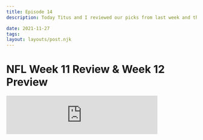 ```yaml
---
title: Episode 14
description: Today Titus and I reviewed our picks from last week and then previewed week 12. My record for this week was 9-6 and Titus's Record for this week was 7-8. This brings our total records to 16-12-1 (me) and 14-14-1 (Titus). We are looking forward to the rest of the seasons picks and the forfeits that we will have to do if we lose.

date: 2021-11-27
tags: 
layout: layouts/post.njk
---
```

# NFL Week 11 Review & Week 12 Preview
<iframe src="https://anchor.fm/jacksons-micd-up/embed/episodes/NFL-Week-11-Review--Week-12-Preview-e1aqam5" height="102px" width="400px" frameborder="0" scrolling="no"></iframe>